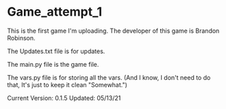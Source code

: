 # Game_attempt_1
This is the first game I'm uploading.
The developer of this game is Brandon Robinson.

The Updates.txt file is for updates.

The main.py file is the game file.

The vars.py file is for storing all the vars.
(And I know, I don't need to do that, It's just to keep it clean "Somewhat.")


Current Version: 0.1.5
Updated: 05/13/21
